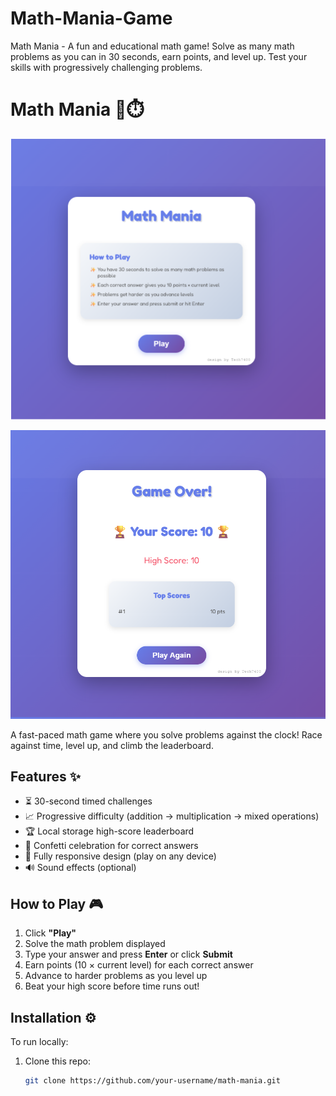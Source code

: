 # Math-Mania-Game
Math Mania - A fun and educational math game! Solve as many math problems as you can in 30 seconds, earn points, and level up. Test your skills with progressively challenging problems.


# Math Mania 🧮⏱️  

![Math Mania Screenshot](screenshot1a.png) 

![Math Mania Screenshot](screenshot2b.png) 

A fast-paced math game where you solve problems against the clock! Race against time, level up, and climb the leaderboard.

## **Features ✨**  
- ⏳ 30-second timed challenges  
- 📈 Progressive difficulty (addition → multiplication → mixed operations)  
- 🏆 Local storage high-score leaderboard  
- 🎉 Confetti celebration for correct answers  
- 📱 Fully responsive design (play on any device)  
- 🔊 Sound effects (optional)  

## **How to Play 🎮**  
1. Click **"Play"**  
2. Solve the math problem displayed  
3. Type your answer and press **Enter** or click **Submit**  
4. Earn points (10 × current level) for each correct answer  
5. Advance to harder problems as you level up  
6. Beat your high score before time runs out!  

## **Installation ⚙️**  
To run locally:  
1. Clone this repo:  
   ```bash
   git clone https://github.com/your-username/math-mania.git

